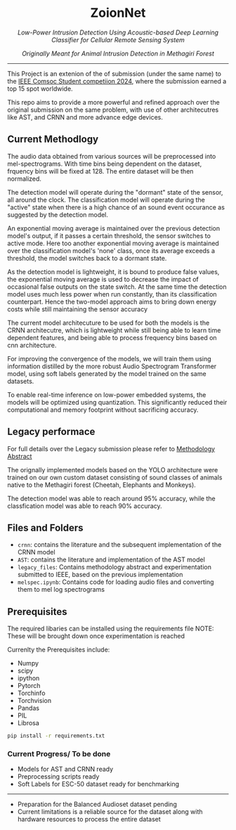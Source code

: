 
<div align="center">

# ZoionNet


*Low-Power Intrusion Detection Using Acoustic-based Deep Learning Classifier for Cellular Remote Sensing System*

*Originally Meant for Animal Intrusion Detection in Methagiri Forest*
</div>

--------

This Project is an extenion of the of submission (under the same name) to the [IEEE Comsoc Student competiion 2024](https://www.comsoc.org/membership/ieee-comsoc-student-competition/winners), where the submission earned a top 15 spot worldwide.

This repo aims to provide a more powerful and refined approach over the original submission on the same problem, with use of other architecutres like AST, and CRNN and more advance edge devices.

## Current Methodlogy

The audio data obtained from various sources will be preprocessed into mel-spectrograms. With time bins being dependent on the dataset, frquency bins will be fixed at 128. The entire dataset will be then normalized.


The detection model will operate during the "dormant" state of the sensor, all around the
 clock. The classification model will operate during the "active" state when there is a high
 chance of an sound event occurance as suggested by the detection model.


 An exponential moving average is maintained over the previous detection model's
 output, if it passes a certain threshold, the sensor switches to active mode. Here too
 another exponential moving average is maintained over the classification model's 'none'
 class, once its average exceeds a threshold, the model switches back to a dormant
 state.


 As the detection model is lightweight, it is bound to produce false values, the
 exponential moving average is used to decrease the impact of occasional false outputs
 on the state switch. At the same time the detection model uses much less power when
 run constantly, than its classification counterpart.
 Hence the two-model approach aims to bring down energy costs while still maintaining
 the sensor accuracy

The current model architecuture to be used for both the models is the CRNN architecutre, which is lightweight while still being able to learn time dependent features, and being able to process frequency bins based on cnn architecture.

For improving the convergence of the models, we will train them using information distilled by the more robust Audio Spectrogram Transformer model, using soft labels generated by the model trained on the same datasets.

To enable real-time inference on low-power embedded systems, the models will be optimized using quantization. This significantly reduced their computational and memory footprint without sacrificing accuracy.



## Legacy performace

For full details over the Legacy submission please refer to [Methodology Abstract](https://github.com/Melange-Lf/ZoionNET/blob/main/legacy_files/ZoionNET_Comsoc_submission.pdf)

The orignally implemented models based on the YOLO architecture were trained on our own custom dataset consisting of sound classes of animals native to the Methagiri forest (Cheetah, Elephants and Monkeys).

The detection model was able to reach around 95% accuracy, while the classfication model was able to reach 90% accuracy.


## Files and Folders

- `crnn`: contains the literature and the subsequent implementation of the CRNN model
- `AST`: contains the literature and implementation of the AST model
- `legacy_files`: Contains methodology abstract and experimentation submitted to IEEE, based on the previous implementation
- `melspec.ipynb`: Contains code for loading audio files and converting them to mel log spectrograms

## Prerequisites

The required libaries can be installed using the requirements file
NOTE: These will be brought down once experimentation is reached

Currenlty the Prerequisites include:

- Numpy
- scipy
- ipython
- Pytorch
- Torchinfo
- Torchvision
- Pandas
- PIL
- Librosa


```bash
pip install -r requirements.txt
```

### Current Progress/ To be done

- Models for AST and CRNN ready
- Preprocessing scripts ready
- Soft Labels for ESC-50 dataset ready for benchmarking

---------------------------------------------------------

- Preparation for the Balanced Audioset dataset pending
- Current limitations is a reliable source for the dataset along with hardware resources to process the entire dataset
